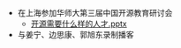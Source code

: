- 在上海参加华师大第三届中国开源教育研讨会
	- [开源需要什么样的人才.pptx](../assets/开源需要什么样的人才_1702250593250_0.pptx)
- 与姜宁、边思康、郭旭东录制播客